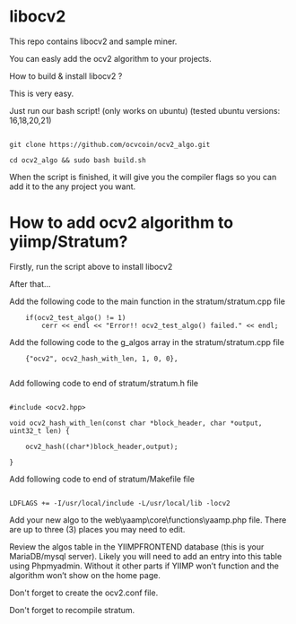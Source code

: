 # libocv2

This repo contains libocv2 and sample miner.

You can easly add the ocv2 algorithm to your projects.

How to build & install libocv2 ?

This is very easy. 

Just run our bash script! (only works on ubuntu) (tested ubuntu versions: 16,18,20,21)

```

git clone https://github.com/ocvcoin/ocv2_algo.git

cd ocv2_algo && sudo bash build.sh

```


When the script is finished, it will give you the compiler flags so you can add it to the any project you want.




# How to add ocv2 algorithm to yiimp/Stratum?

Firstly, run the script above to install libocv2


After that...


Add the following code to the main function in the stratum/stratum.cpp file
```
	if(ocv2_test_algo() != 1)
		cerr << endl << "Error!! ocv2_test_algo() failed." << endl;	
```



Add the following code to the g_algos array in the stratum/stratum.cpp file
```
	{"ocv2", ocv2_hash_with_len, 1, 0, 0},
	
```



Add following code to end of stratum/stratum.h file
```

#include <ocv2.hpp>

void ocv2_hash_with_len(const char *block_header, char *output, uint32_t len) {	

	ocv2_hash((char*)block_header,output);

}

```


Add following code to end of stratum/Makefile file
```

LDFLAGS += -I/usr/local/include -L/usr/local/lib -locv2

```




Add your new algo to the web\yaamp\core\functions\yaamp.php file. There are up to three (3) places you may need to edit.


Review the algos table in the YIIMPFRONTEND database (this is your MariaDB/mysql server). Likely you will need to add an entry into this table using Phpmyadmin. Without it other parts if YIIMP won’t function and the algorithm won’t show on the home page.



Don't forget to create the ocv2.conf file.

Don't forget to recompile stratum.

